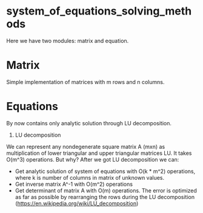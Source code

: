 # system_of_equations_solving_methods
Here we have two modules: matrix and equation.

# Matrix
Simple implementation of matrices with m rows and n columns.

# Equations
By now contains only analytic solution through LU decomposition.

1) LU decomposition

We can represent any nondegenerate square matrix A (mxn) as multiplication of lower triangular and upper triangular matrices LU. It takes O(m^3) operations.  But why? After we got LU decomposition we can:
- Get analytic solution of system of equations with O(k * m^2) operations, where k is number of columns in matrix of unknown values.
- Get inverse matrix A^-1 with O(m^2) operations
- Get determinant of matrix A with O(m) operations.
The error is optimized as far as possible by rearranging the rows during the LU decomposition (https://en.wikipedia.org/wiki/LU_decomposition)
